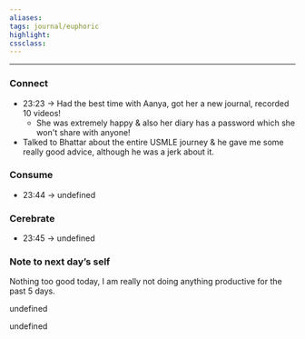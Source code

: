 ```yaml
---
aliases:  
tags: journal/euphoric 
highlight:  
cssclass:
---
```




--- 


### Connect
- 23:23 → Had the best time with Aanya, got her a new journal, recorded 10 videos!
    - She was extremely happy & also her diary has a password which she won't share with anyone!
- Talked to Bhattar about the entire USMLE journey & he gave me some really good advice, although he was a jerk about it.

### Consume
- 23:44 → undefined

### Cerebrate
- 23:45 → undefined

### Note to next day’s self
Nothing too good today, I am really not doing anything productive for the past 5 days.


undefined

undefined
